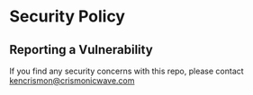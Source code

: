 # Security Policy

## Reporting a Vulnerability

If you find any security concerns with this repo, please contact kencrismon@crismonicwave.com
